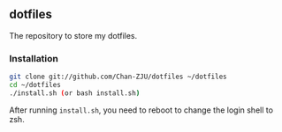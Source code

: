 ## dotfiles

The repository to store my dotfiles.

### Installation

```bash
git clone git://github.com/Chan-ZJU/dotfiles ~/dotfiles
cd ~/dotfiles
./install.sh (or bash install.sh)
```

After running `install.sh`, you need to reboot to change the login shell to zsh.
